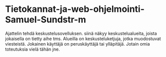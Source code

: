 # Tietokannat-ja-web-ohjelmointi-Samuel-Sundstr-m
Ajattelin tehdä keskustelusovelluksen. siinä näkyy keskustelualueita, joista jokaisella on tietty aihe tms. Alueilla on keskusteluketjuja, jotka muodostuvat viesteistä. Jokainen käyttäjä on peruskäyttäjä tai ylläpitäjä. Jotain omia toteutuksia vielä tähän jne.
